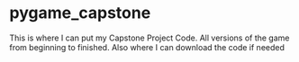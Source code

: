 # pygame_capstone
This is where I can put my Capstone Project Code. All versions of the game from beginning to finished. Also where I can download the code if needed 
